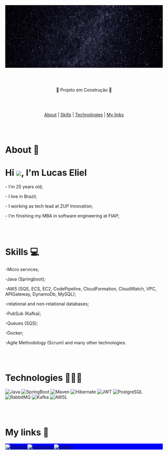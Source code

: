 
<img align="top" height="200em" src="Eliel.gif"/>

<br><br>

<p align="center">
🚧 Projeto em Construção 🚧

<br><br>

<p align="center">
<a href="#About">About</a> |
<a href="#Skills">Skills</a> |
<a href="#Technologies">Technologies</a> |
<a href="#My links">My links</a> 
 
<br><br>

# About 🧔

<p><h1 align="left">Hi <img src="https://raw.githubusercontent.com/kaueMarques/kaueMarques/master/hi.gif" width="30px">, I'm Lucas Eliel</h1></p>

<p align="left">
<p>- I'm 25 years old;</p>
<p>- I live in Brazil;</p>
<p>- I working as tech lead at ZUP Innovation;</p>
<p>- I'm finishing my MBA in software engineering at FIAP;</p>

<br><br>

# Skills 💻

<p>-Micro services;<p/>
<p>-Java (Springboot);
<p>-AWS (SQS, ECS, EC2, CodePipeline, CloudFormation, CloudWatch, VPC, APIGateway, DynamoDb, MySQL);</p>
<p>-relational and non-relational databases;
<p>-PubSub (Kafka);</p>
<p>-Queues (SQS);</p>
<p>-Docker;</p>
<p>-Agile Methodology (Scrum) and many other technologies.<p/>

<br><br>

# Technologies 👨🏻‍💻

![Java](https://img.shields.io/badge/-Java-05122A?style=flat&logo=java)&nbsp;![SpringBoot](https://img.shields.io/badge/-SpringBoot-05122A?style=flat&logo=SpringBoot)&nbsp;![Maven](https://img.shields.io/badge/-Maven-05122A?style=flat&logo=Maven)&nbsp;![Hibernate](https://img.shields.io/badge/-Hibernate-05122A?style=flat&logo=Hibernate3&logoColor=1572B6)&nbsp;![JWT](https://img.shields.io/badge/-JWT-05122A?style=flat&logo=JWT)&nbsp;![PostgreSQL](https://img.shields.io/badge/-PostgreSQL-05122A?style=flat&logo=postgresql)&nbsp;![RabbitMQ](https://img.shields.io/badge/-RabbitMQ-05122A?style=flat&logo=RabbitMQ)&nbsp;![Kafka](https://img.shields.io/badge/-Kafka-05122A?style=flat&logo=Kafka)&nbsp;![AWSL](https://img.shields.io/badge/-AWS-05122A?style=flat&logo=aws)&nbsp;

<br><br>

# My links 🔗

<p align="left" style="background:blue">
  </a>
<a href="https://linkedin.com/in/lucas-eliel-da-silva/" target="_blank">
  <img align="center" src="https://img.shields.io/badge/-LucasEliel-05122A?style=flat&logo=linkedin" alt="linkedin"/>
</a>
<a href="https://instagram.com/lucas_eliel_" target="_blank">
 <img align="center" src="https://img.shields.io/badge/-LucasEliel-05122A?style=flat&logo=instagram" alt="instagram"/>
</a>
<a href="https://twitter.com/LucasEliel13" target="_blank">
  <img align="center" src="https://img.shields.io/badge/-LucasEliel-05122A?style=flat&logo=twitter" alt="twitter"/>  
</a>
</p>




<!--
**LucasEliel/LucasEliel** is a ✨ _special_ ✨ repository because its `README.md` (this file) appears on your GitHub profile.

